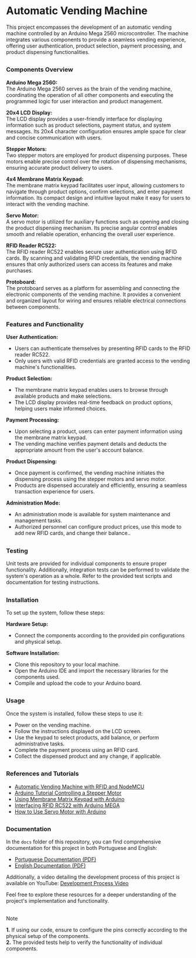 # Automatic Vending Machine

This project encompasses the development of an automatic vending machine controlled by an Arduino Mega 2560 microcontroller. The machine integrates various components to provide a seamless vending experience, offering user authentication, product selection, payment processing, and product dispensing functionalities.
##

### Components Overview
**Arduino Mega 2560:** \
The Arduino Mega 2560 serves as the brain of the vending machine, coordinating the operation of all other components and executing the programmed logic for user interaction and product management.

**20x4 LCD Display:** \
The LCD display provides a user-friendly interface for displaying information such as product selections, payment status, and system messages. Its 20x4 character configuration ensures ample space for clear and concise communication with users.

**Stepper Motors:** \
Two stepper motors are employed for product dispensing purposes. These motors enable precise control over the rotation of dispensing mechanisms, ensuring accurate product delivery to users.

**4x4 Membrane Matrix Keypad:** \
The membrane matrix keypad facilitates user input, allowing customers to navigate through product options, confirm selections, and enter payment information. Its compact design and intuitive layout make it easy for users to interact with the vending machine.

**Servo Motor:** \
A servo motor is utilized for auxiliary functions such as opening and closing the product dispensing mechanism. Its precise angular control enables smooth and reliable operation, enhancing the overall user experience.

**RFID Reader RC522:** \
The RFID reader RC522 enables secure user authentication using RFID cards. By scanning and validating RFID credentials, the vending machine ensures that only authorized users can access its features and make purchases.

**Protoboard:** \
The protoboard serves as a platform for assembling and connecting the electronic components of the vending machine. It provides a convenient and organized layout for wiring and ensures reliable electrical connections between components.
##

### Features and Functionality
**User Authentication:**
- Users can authenticate themselves by presenting RFID cards to the RFID reader RC522.
- Only users with valid RFID credentials are granted access to the vending machine's functionalities.

**Product Selection:**
- The membrane matrix keypad enables users to browse through available products and make selections.
- The LCD display provides real-time feedback on product options, helping users make informed choices.

**Payment Processing:**
- Upon selecting a product, users can enter payment information using the membrane matrix keypad.
- The vending machine verifies payment details and deducts the appropriate amount from the user's account balance.

**Product Dispensing:**
- Once payment is confirmed, the vending machine initiates the dispensing process using the stepper motors and servo motor.
- Products are dispensed accurately and efficiently, ensuring a seamless transaction experience for users.

**Administration Mode:**
- An administration mode is available for system maintenance and management tasks.
- Authorized personnel can configure product prices, use this mode to add new RFID cards, and change their balance..
##

### Testing
Unit tests are provided for individual components to ensure proper functionality. Additionally, integration tests can be performed to validate the system's operation as a whole. Refer to the provided test scripts and documentation for testing instructions.
##

### Installation
To set up the system, follow these steps:

**Hardware Setup:**
- Connect the components according to the provided pin configurations and physical setup.

**Software Installation:**
- Clone this repository to your local machine.
- Open the Arduino IDE and import the necessary libraries for the components used.
- Compile and upload the code to your Arduino board.
##

### Usage
Once the system is installed, follow these steps to use it:
- Power on the vending machine.
- Follow the instructions displayed on the LCD screen.
- Use the keypad to select products, add balance, or perform administrative tasks.
- Complete the payment process using an RFID card.
- Collect the dispensed product and any change, if applicable.
##

### References and Tutorials
- [Automatic Vending Machine with RFID and NodeMCU](https://blog.eletrogate.com/maquina-de-vendas-automatica-com-rfid-e-nodemcu/)
- [Arduino Tutorial Controlling a Stepper Motor](https://www.aranacorp.com/pt/controlar-um-motor-de-passo-com-arduino/#google_vignette)
- [Using Membrane Matrix Keypad with Arduino](https://www.robocore.net/tutoriais/usando-teclado-matricial-com-arduino)
- [Interfacing RFID RC522 with Arduino MEGA](https://www.instructables.com/Interfacing-RFID-RC522-With-Arduino-MEGA-a-Simple-/)
- [How to Use Servo Motor with Arduino](https://blog.fazedores.com/como-usar-servo-motor-com-arduino/)
##

### Documentation

In the `docs` folder of this repository, you can find comprehensive documentation for this project in both Portuguese and English:

- [Portuguese Documentation (PDF)](docs/Documentação.pdf)
- [English Documentation (PDF)](docs/Documentation.pdf)

Additionally, a video detailing the development process of this project is available on YouTube:
[Development Process Video](https://youtu.be/4j8oVVgXNdc)

Feel free to explore these resources for a deeper understanding of the project's implementation and functionality.
<br><br>

> [!NOTE]
> **1.** If using our code, ensure to configure the pins correctly according to the physical setup of the components.\
> **2.** The provided tests help to verify the functionality of individual components.
